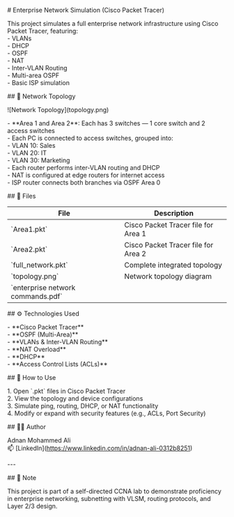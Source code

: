 \# Enterprise Network Simulation (Cisco Packet Tracer)

This project simulates a full enterprise network infrastructure using Cisco Packet Tracer, featuring:  
\- VLANs  
\- DHCP  
\- OSPF  
\- NAT  
\- Inter-VLAN Routing  
\- Multi-area OSPF  
\- Basic ISP simulation

\#\# 🧱 Network Topology

\!\[Network Topology\](topology.png)

\- \*\*Area 1 and Area 2\*\*: Each has 3 switches — 1 core switch and 2 access switches  
\- Each PC is connected to access switches, grouped into:  
  \- VLAN 10: Sales  
  \- VLAN 20: IT  
  \- VLAN 30: Marketing  
\- Each router performs inter-VLAN routing and DHCP  
\- NAT is configured at edge routers for internet access  
\- ISP router connects both branches via OSPF Area 0

\#\# 📁 Files

| File | Description |  
|------|-------------|  
| \`Area1.pkt\` | Cisco Packet Tracer file for Area 1 |  
| \`Area2.pkt\` | Cisco Packet Tracer file for Area 2 |  
| \`full\_network.pkt\` | Complete integrated topology |  
| \`topology.png\` | Network topology diagram |  
| \`enterprise network commands.pdf\`

\#\# ⚙️ Technologies Used

\- \*\*Cisco Packet Tracer\*\*  
\- \*\*OSPF (Multi-Area)\*\*  
\- \*\*VLANs & Inter-VLAN Routing\*\*  
\- \*\*NAT Overload\*\*  
\- \*\*DHCP\*\*  
\- \*\*Access Control Lists (ACLs)\*\*

\#\# 🚀 How to Use

1\. Open \`.pkt\` files in Cisco Packet Tracer  
2\. View the topology and device configurations  
3\. Simulate ping, routing, DHCP, or NAT functionality  
4\. Modify or expand with security features (e.g., ACLs, Port Security)

\#\# 👨‍💻 Author

Adnan Mohammed Ali    
📫 \[LinkedIn\](https://www.linkedin.com/in/adnan-ali-0312b8251)

\---

\#\# 📌 Note

This project is part of a self-directed CCNA lab to demonstrate proficiency in enterprise networking, subnetting with VLSM, routing protocols, and Layer 2/3 design.

